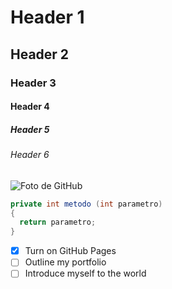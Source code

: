 # Header 1
## Header 2 
### Header 3
#### Header 4
##### Header 5
###### Header 6

![Foto de GitHub](https://octodex.github.com/images/yaktocat.png)


```java
private int metodo (int parametro)
{
  return parametro;
}
```

- [x] Turn on GitHub Pages
- [ ] Outline my portfolio
- [ ] Introduce myself to the world

